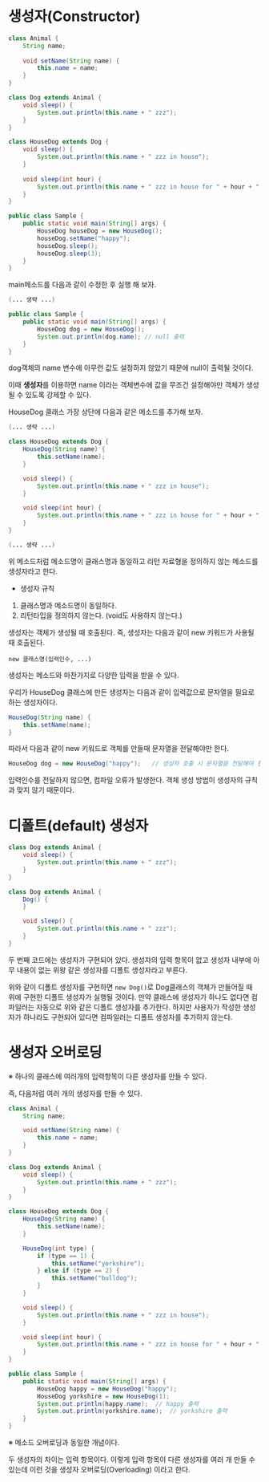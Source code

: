 # 생성자(Constructor)
  
```java
class Animal {
    String name;
    
    void setName(String name) {
        this.name = name;
    }
}

class Dog extends Animal {
    void sleep() {
        System.out.println(this.name + " zzz");
    }
}

class HouseDog extends Dog {
    void sleep() {
        System.out.println(this.name + " zzz in house");
    }
    
    void sleep(int hour) {
        System.out.println(this.name + " zzz in house for " + hour + " hours");
    }
}

public class Sample {
    public static void main(String[] args) {
        HouseDog houseDog = new HouseDog();
        houseDog.setName("happy");
        houseDog.sleep();
        houseDog.sleep(3);
    }
}
```

main메소드를 다음과 같이 수정한 후 실행 해 보자.

```java
(... 생략 ...)

public class Sample {
    public static void main(String[] args) {
        HouseDog dog = new HouseDog();
        System.out.println(dog.name); // null 출력
    }
}
```
dog객체의 name 변수에 아무런 값도 설정하지 않았기 때문에 null이 출력될 것이다.

이때 **생성자**를 이용하면 name 이라는 객체변수에 값을 무조건 설정해야만 객체가 생성될 수 있도록 강제할 수 있다.

HouseDog 클래스 가장 상단에 다음과 같은 메소드를 추가해 보자.
```java
(... 생략 ...)

class HouseDog extends Dog {
    HouseDog(String name) {
        this.setName(name);
    }

    void sleep() {
        System.out.println(this.name + " zzz in house");
    }

    void sleep(int hour) {
        System.out.println(this.name + " zzz in house for " + hour + " hours");
    }
}

(... 생략 ...)
```
위 메소드처럼 메소드명이 클래스명과 동일하고 리턴 자료형을 정의하지 않는 메소드를 생성자라고 한다.

* 생성자 규칙
1. 클래스명과 메소드명이 동일하다.
2. 리턴타입을 정의하지 않는다. (void도 사용하지 않는다.)

생성자는 객체가 생성될 때 호출된다. 즉, 생성자는 다음과 같이 new 키워드가 사용될 때 호출된다. 
```
new 클래스명(입력인수, ...)
```
생성자는 메소드와 마찬가지로 다양한 입력을 받을 수 있다.

우리가 HouseDog 클래스에 만든 생성자는 다음과 같이 입력값으로 문자열을 필요로 하는 생성자이다.
```java
HouseDog(String name) {
    this.setName(name);
} 
```
따라서 다음과 같이 new 키워드로 객체를 만들때 문자열을 전달해야만 한다.
```java
HouseDog dog = new HouseDog("happy");   // 생성자 호출 시 문자열을 전달해야 한다.
```
입력인수를 전달하지 않으면, 컴파일 오류가 발생한다.
객체 생성 방법이 생성자의 규칙과 맞지 않기 때문이다.

# 디폴트(default) 생성자
```java
class Dog extends Animal {
    void sleep() {
        System.out.println(this.name + " zzz");
    }
}
```
```java
class Dog extends Animal {
    Dog() {
    }

    void sleep() {
        System.out.println(this.name + " zzz");
    }
}
```
두 번째 코드에는 생성자가 구현되어 있다.
생성자의 입력 항목이 없고 생성자 내부에 아무 내용이 없는 위왕 같은 생성자를 디폴트 생성자라고 부른다.

위와 같이 디폴트 생성자를 구현하면 ```new Dog()```로 Dog클래스의 객체가 만들어질 때 위에 구현한 디폴트 생성자가 실행될 것이다.
만약 클래스에 생성자가 하나도 없다면 컴파일러는 자동으로 위와 같은 디폴트 생성자를 추가한다.
하지만 사용자가 작성한 생성자가 하나라도 구현되어 있다면 컴파일러는 디폴트 생성자를 추가하지 않는다.

# 생성자 오버로딩
※ 하나의 클래스에 여러개의 입력항목이 다른 생성자를 만들 수 있다.

즉, 다음처럼 여러 개의 생성자를 만들 수 있다.
```java
class Animal {
    String name;

    void setName(String name) {
        this.name = name;
    }
}

class Dog extends Animal {
    void sleep() {
        System.out.println(this.name + " zzz");
    }
}

class HouseDog extends Dog {
    HouseDog(String name) {
        this.setName(name);
    }

    HouseDog(int type) {
        if (type == 1) {
            this.setName("yorkshire");
        } else if (type == 2) {
            this.setName("bulldog");
        }
    }

    void sleep() {
        System.out.println(this.name + " zzz in house");
    }

    void sleep(int hour) {
        System.out.println(this.name + " zzz in house for " + hour + " hours");
    }
}

public class Sample {
    public static void main(String[] args) {
        HouseDog happy = new HouseDog("happy");
        HouseDog yorkshire = new HouseDog(1);
        System.out.println(happy.name);  // happy 출력
        System.out.println(yorkshire.name);  // yorkshire 출력
    }
}
```
※ 메소드 오버로딩과 동일한 개념이다.

두 생성자의 차이는 입력 항목이다.
이렇게 입력 항목이 다른 생성자를 여러 개 만들 수 있는데 이런 것을 생성자 오버로딩(Overloading) 이라고 한다.
